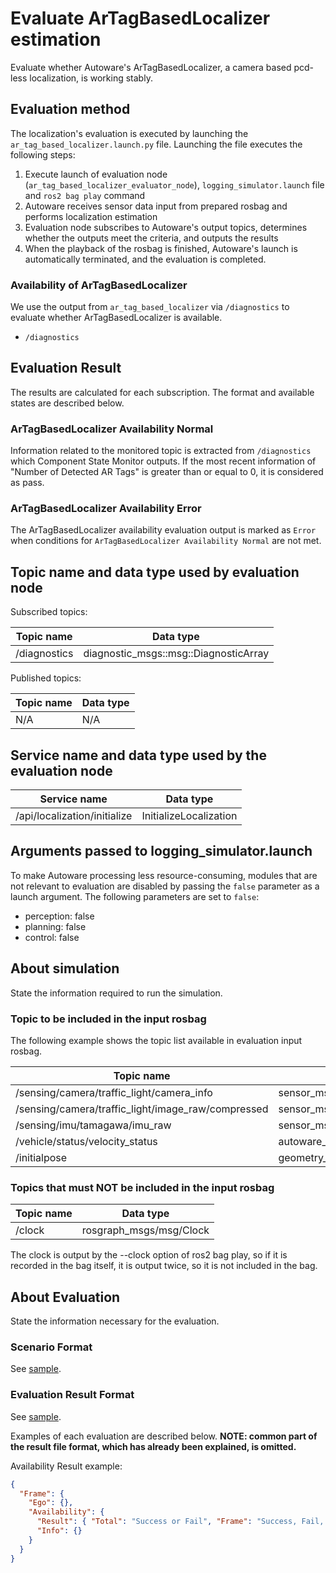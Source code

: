 # Evaluate ArTagBasedLocalizer estimation

Evaluate whether Autoware's ArTagBasedLocalizer, a camera based pcd-less localization, is working stably.

## Evaluation method

The localization's evaluation is executed by launching the `ar_tag_based_localizer.launch.py` file.
Launching the file executes the following steps:

1. Execute launch of evaluation node (`ar_tag_based_localizer_evaluator_node`), `logging_simulator.launch` file and `ros2 bag play` command
2. Autoware receives sensor data input from prepared rosbag and performs localization estimation
3. Evaluation node subscribes to Autoware's output topics, determines whether the outputs meet the criteria, and outputs the results
4. When the playback of the rosbag is finished, Autoware's launch is automatically terminated, and the evaluation is completed.

### Availability of ArTagBasedLocalizer

We use the output from `ar_tag_based_localizer` via `/diagnostics` to evaluate whether ArTagBasedLocalizer is available.

- `/diagnostics`

## Evaluation Result

The results are calculated for each subscription. The format and available states are described below.

### ArTagBasedLocalizer Availability Normal

Information related to the monitored topic is extracted from `/diagnostics` which Component State Monitor outputs.
If the most recent information of "Number of Detected AR Tags" is greater than or equal to 0, it is considered as pass.

### ArTagBasedLocalizer Availability Error

The ArTagBasedLocalizer availability evaluation output is marked as `Error` when conditions for `ArTagBasedLocalizer Availability Normal` are not met.

## Topic name and data type used by evaluation node

Subscribed topics:

| Topic name   | Data type                             |
| ------------ | ------------------------------------- |
| /diagnostics | diagnostic_msgs::msg::DiagnosticArray |

Published topics:

| Topic name | Data type |
| ---------- | --------- |
| N/A        | N/A       |

## Service name and data type used by the evaluation node

| Service name                 | Data type              |
| ---------------------------- | ---------------------- |
| /api/localization/initialize | InitializeLocalization |

## Arguments passed to logging_simulator.launch

To make Autoware processing less resource-consuming, modules that are not relevant to evaluation are disabled by passing the `false` parameter as a launch argument.
The following parameters are set to `false`:

- perception: false
- planning: false
- control: false

## About simulation

State the information required to run the simulation.

### Topic to be included in the input rosbag

The following example shows the topic list available in evaluation input rosbag.

| Topic name                                         | Data type                                     |
| -------------------------------------------------- | --------------------------------------------- |
| /sensing/camera/traffic_light/camera_info          | sensor_msgs/msg/CameraInfo                    |
| /sensing/camera/traffic_light/image_raw/compressed | sensor_msgs/msg/CompressedImage               |
| /sensing/imu/tamagawa/imu_raw                      | sensor_msgs/msg/Imu                           |
| /vehicle/status/velocity_status                    | autoware_auto_vehicle_msgs/msg/VelocityReport |
| /initialpose                                       | geometry_msgs/msg/PoseWithCovarianceStamped   |

### Topics that must NOT be included in the input rosbag

| Topic name | Data type               |
| ---------- | ----------------------- |
| /clock     | rosgraph_msgs/msg/Clock |

The clock is output by the --clock option of ros2 bag play, so if it is recorded in the bag itself, it is output twice, so it is not included in the bag.

## About Evaluation

State the information necessary for the evaluation.

### Scenario Format

See [sample](https://github.com/tier4/driving_log_replayer/blob/main/sample/ar_tag_based_localizer/scenario.yaml).

### Evaluation Result Format

See [sample](https://github.com/tier4/driving_log_replayer/blob/main/sample/ar_tag_based_localizer/result.json).

Examples of each evaluation are described below.
**NOTE: common part of the result file format, which has already been explained, is omitted.**

Availability Result example:

```json
{
  "Frame": {
    "Ego": {},
    "Availability": {
      "Result": { "Total": "Success or Fail", "Frame": "Success, Fail, or Warn" },
      "Info": {}
    }
  }
}
```
